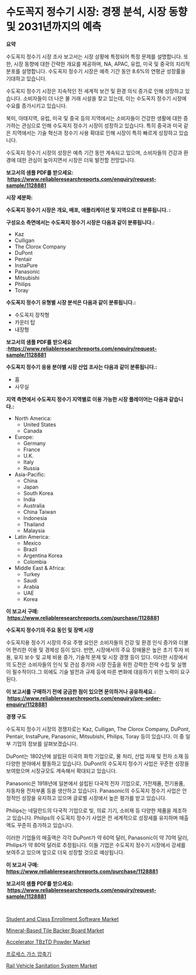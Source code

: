 <p><h1>수도꼭지 정수기 시장: 경쟁 분석, 시장 동향 및 2031년까지의 예측</h1></p><p><strong>요약</strong></p>
<p><p>수도꼭지 정수기 시장 조사 보고서는 시장 상황에 특정되어 특정 문제를 설명합니다. 또한, 시장 동향에 대한 간략한 개요를 제공하며, NA, APAC, 유럽, 미국 및 중국의 지리적 분포를 설명합니다. 수도꼭지 정수기 시장은 예측 기간 동안 8.6%의 연평균 성장률을 기대하고 있습니다.</p><p>수도꼭지 정수기 시장은 지속적인 전 세계적 보건 및 환경 의식 증가로 인해 성장하고 있습니다. 소비자들이 더 나은 물 거래 시설을 찾고 있는데, 이는 수도꼭지 정수기 시장에 수요를 증가시키고 있습니다.</p><p>북미, 아태지역, 유럽, 미국 및 중국 등의 지역에서는 소비자들이 건강한 생활에 대한 증가하는 관심으로 인해 수도꼭지 정수기 시장이 성장하고 있습니다. 특히 중국과 미국 같은 지역에서는 기술 혁신과 정수기 사용 확대로 인해 시장이 특히 빠르게 성장하고 있습니다.</p><p>수도꼭지 정수기 시장의 성장은 예측 기간 동안 계속되고 있으며, 소비자들의 건강과 환경에 대한 관심이 높아지면서 시장은 더욱 발전할 전망입니다.</p></p>
<p><strong>보고서의 샘플 PDF를 받으세요: &nbsp;<a href="https://www.reliableresearchreports.com/enquiry/request-sample/1128881">https://www.reliableresearchreports.com/enquiry/request-sample/1128881</a></strong></p>
<p><strong>시장 세분화:</strong></p>
<p><strong> 수도꼭지 정수기 시장은 개요, 배포, 애플리케이션 및 지역으로 더 분류됩니다. :</strong></p>
<p><strong>구성요소 측면에서는 수도꼭지 정수기 시장은 다음과 같이 분류됩니다.:</strong></p>
<p><ul><li>Kaz</li><li>Culligan</li><li>The Clorox Company</li><li>DuPont</li><li>Pentair</li><li>InstaPure</li><li>Panasonic</li><li>Mitsubishi</li><li>Philips</li><li>Toray</li></ul></p>
<p><strong> 수도꼭지 정수기 유형별 시장 분석은 다음과 같이 분류됩니다.:</strong></p>
<p><ul><li>수도꼭지 장착형</li><li>카운터 탑</li><li>내장형</li></ul></p>
<p><strong>보고서의 샘플 PDF를 받으세요 :<a href="https://www.reliableresearchreports.com/enquiry/request-sample/1128881">https://www.reliableresearchreports.com/enquiry/request-sample/1128881</a></strong></p>
<p><strong> 수도꼭지 정수기 응용 분야별 시장 산업 조사는 다음과 같이 분류됩니다.:</strong></p>
<p><ul><li>홈</li><li>사무실</li></ul></p>
<p><strong>지역 측면에서 수도꼭지 정수기 지역별로 이용 가능한 시장 플레이어는 다음과 같습니다.:</strong></p>
<p><ul>
    <li>
        North America:
        <ul>
            <li>United States</li>
            <li>Canada</li>
        </ul>
    </li>
    <li>
        Europe:
        <ul>
            <li>Germany</li>
            <li>France</li>
            <li>U.K.</li>
            <li>Italy</li>
            <li>Russia</li>
        </ul>
    </li>
    <li>
        Asia-Pacific:
        <ul>
            <li>China</li>
            <li>Japan</li>
            <li>South Korea</li>
            <li>India</li>
            <li>Australia</li>
            <li>China Taiwan</li>
            <li>Indonesia</li>
            <li>Thailand</li>
            <li>Malaysia</li>
        </ul>
    </li>
    <li>
        Latin America:
        <ul>
            <li>Mexico</li>
            <li>Brazil</li>
            <li>Argentina Korea</li>
            <li>Colombia</li>
        </ul>
    </li>
    <li>
        Middle East & Africa:
        <ul>
            <li>Turkey</li>
            <li>Saudi</li>
            <li>Arabia</li>
            <li>UAE</li>
            <li>Korea</li>
        </ul>
    </li>
    </ul></p>
<p><strong>이 보고서 구매: &nbsp;<a href="https://www.reliableresearchreports.com/purchase/1128881">https://www.reliableresearchreports.com/purchase/1128881</a></strong></p>
<p><strong>수도꼭지 정수기의 주요 동인 및 장벽 시장</strong></p>
<p><p>수도꼭지용 정수기 시장의 주요 주행 요인은 소비자들의 건강 및 환경 인식 증가와 더불어 편리한 이용 및 경제성 등이 있다. 반면, 시장에서의 주요 장애물은 높은 초기 투자 비용, 유지 보수 및 교체 비용 증가, 기술적 문제 및 시장 경쟁 등이 있다. 이러한 시장에서의 도전은 소비자들의 인식 및 관심 증가와 시장 진출을 위한 강력한 전략 수립 및 실행이 필수적이다.그 외에도 기술 발전과 규제 등에 따른 변화에 대응하기 위한 노력이 요구된다.</p></p>
<p><strong>이 보고서를 구매하기 전에 궁금한 점이 있으면 문의하거나 공유하세요.: &nbsp;<a href="https://www.reliableresearchreports.com/enquiry/pre-order-enquiry/1128881">https://www.reliableresearchreports.com/enquiry/pre-order-enquiry/1128881</a></strong></p>
<p><strong>경쟁 구도</strong></p>
<p><p>수도꼭지 정수기 시장의 경쟁자로는 Kaz, Culligan, The Clorox Company, DuPont, Pentair, InstaPure, Panasonic, Mitsubishi, Philips, Toray 등이 있습니다. 이 중 일부 기업의 정보를 살펴보겠습니다.</p><p>DuPont는 1802년에 설립된 미국의 화학 기업으로, 물 처리, 산업 자재 및 전자 소재 등 다양한 분야에서 활동하고 있습니다. DuPont의 수도꼭지 정수기 사업은 꾸준한 성장을 보여왔으며 시장규모도 계속해서 확대되고 있습니다.</p><p>Panasonic은 1918년에 일본에서 설립된 다국적 전자 기업으로, 가전제품, 전기용품, 자동차용 전자부품 등을 생산하고 있습니다. Panasonic의 수도꼭지 정수기 사업은 안정적인 성장을 유지하고 있으며 글로벌 시장에서 높은 평가를 받고 있습니다.</p><p>Philips는 네덜란드의 다국적 기업으로 빛, 의료 기기, 소비재 등 다양한 제품을 제조하고 있습니다. Philips의 수도꼭지 정수기 사업은 전 세계적으로 성장세를 유지하며 매출액도 꾸준히 증가하고 있습니다.</p><p>이러한 기업들의 매출액은 각각 DuPont가 약 60억 달러, Panasonic이 약 70억 달러, Philips가 약 80억 달러로 추정됩니다. 이들 기업은 수도꼭지 정수기 시장에서 강세를 보여주고 있으며 앞으로 더욱 성장할 것으로 예상됩니다.</p></p>
<p><strong>이 보고서 구매: &nbsp; <a href="https://www.reliableresearchreports.com/purchase/1128881">https://www.reliableresearchreports.com/purchase/1128881</a></strong></p>
<p><strong>보고서의 샘플 PDF를 받으세요: &nbsp;<a href="https://www.reliableresearchreports.com/enquiry/request-sample/1128881">https://www.reliableresearchreports.com/enquiry/request-sample/1128881</a></strong><strong></strong></p>
<p>&nbsp;</p>
<p><p><a href="https://issuu.com/reportprime-2/docs/student-and-class-enrollment-software-market-size-">Student and Class Enrollment Software Market</a></p><p><a href="https://github.com/gulaimolin/Market-Research-Report-List-3/blob/main/mineral-based-tile-backer-board-market.md">Mineral-Based Tile Backer Board Market</a></p><p><a href="https://github.com/RoccoManning/Market-Research-Report-List-4/blob/main/accelerator-tbztd-powder-market.md">Accelerator TBzTD Powder Market</a></p><p><a href="https://github.com/lzrvbyqzftro57/Market-Research-Report-List-1/blob/main/1012417186.md">프로세스 가스 압축기</a></p><p><a href="https://sudsy-motorcycle-bbc.notion.site/Rail-Vehicle-Sanitation-System-Market-Offers-Provide-Insightful-Data-for-the-Time-Period-from-2024-t-53a2c5fb87c2496d835498767174b39c">Rail Vehicle Sanitation System Market</a></p></p>